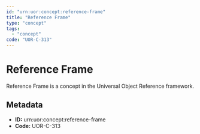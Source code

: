 ```yaml
---
id: "urn:uor:concept:reference-frame"
title: "Reference Frame"
type: "concept"
tags:
  - "concept"
code: "UOR-C-313"
---
```


# Reference Frame

Reference Frame is a concept in the Universal Object Reference framework.

## Metadata

- **ID:** urn:uor:concept:reference-frame
- **Code:** UOR-C-313
